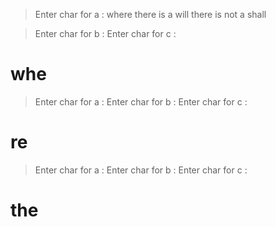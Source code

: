 >Enter char for a : where there is a will there is not a shall

>Enter char for b :
>Enter char for c :

whe
============================================================

>Enter char for a :
>Enter char for b :
>Enter char for c :

re
============================================================

>Enter char for a :
>Enter char for b :
>Enter char for c :

the
============================================================
